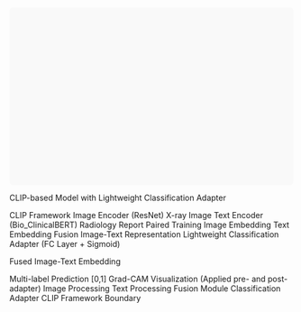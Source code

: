 <svg viewBox="0 0 800 500" xmlns="http://www.w3.org/2000/svg">
  <!-- Background -->
  <rect width="800" height="500" fill="#f9f9f9" rx="10" ry="10"/>
  
  <!-- Title -->
  <text x="400" y="40" text-anchor="middle" font-family="Arial" font-size="24" font-weight="bold">CLIP-based Model with Lightweight Classification Adapter</text>

  <!-- CLIP Framework Box (Expanded to include Fusion) -->
  <rect x="80" y="80" width="520" height="340" fill="none" stroke="#8e44ad" stroke-width="2" stroke-dasharray="5,5" rx="10" ry="10"/>
  <text x="340" y="105" text-anchor="middle" font-family="Arial" font-size="16" fill="#8e44ad" font-weight="bold">CLIP Framework</text>
  
  <!-- Image Encoder Section -->
  <rect x="100" y="130" width="200" height="80" fill="#d4e6f1" stroke="#3498db" stroke-width="2" rx="5" ry="5"/>
  <text x="200" y="170" text-anchor="middle" font-family="Arial" font-size="18" font-weight="bold">Image Encoder</text>
  <text x="200" y="195" text-anchor="middle" font-family="Arial" font-size="16">(ResNet)</text>
  
  <!-- Input Image -->
  <rect x="40" y="140" width="60" height="60" fill="#bdc3c7" stroke="#7f8c8d" stroke-width="2"/>
  <text x="70" y="170" text-anchor="middle" font-family="Arial" font-size="14">X-ray</text>
  <text x="70" y="190" text-anchor="middle" font-family="Arial" font-size="14">Image</text>
  
  <!-- Arrow from Image to Encoder -->
  <line x1="100" y1="170" x2="100" y2="170" stroke="#34495e" stroke-width="2" marker-end="url(#arrowhead)"/>
  
  <!-- Text Encoder Section -->
  <rect x="100" y="280" width="200" height="80" fill="#d5f5e3" stroke="#2ecc71" stroke-width="2" rx="5" ry="5"/>
  <text x="200" y="320" text-anchor="middle" font-family="Arial" font-size="18" font-weight="bold">Text Encoder</text>
  <text x="200" y="345" text-anchor="middle" font-family="Arial" font-size="16">(Bio_ClinicalBERT)</text>
  
  <!-- Input Text -->
  <rect x="40" y="290" width="60" height="60" fill="#bdc3c7" stroke="#7f8c8d" stroke-width="2"/>
  <text x="70" y="320" text-anchor="middle" font-family="Arial" font-size="14">Radiology</text>
  <text x="70" y="340" text-anchor="middle" font-family="Arial" font-size="14">Report</text>
  
  <!-- Arrow from Text to Encoder -->
  <line x1="100" y1="320" x2="100" y2="320" stroke="#34495e" stroke-width="2" marker-end="url(#arrowhead)"/>
  
  <!-- Paired Training Indicator -->
  <path d="M 70 200 L 70 290" fill="none" stroke="#e74c3c" stroke-width="2" stroke-dasharray="4,2"/>
  <text x="70" y="250" transform="rotate(90 70,250)" text-anchor="middle" font-family="Arial" font-size="12" fill="#e74c3c" font-weight="bold">Paired Training</text>
  
  <!-- Image Embedding -->
  <rect x="300" y="150" width="120" height="40" fill="#aed6f1" stroke="#3498db" stroke-width="2" rx="5" ry="5"/>
  <text x="360" y="175" text-anchor="middle" font-family="Arial" font-size="14">Image Embedding</text>
  
  <!-- Text Embedding -->
  <rect x="300" y="300" width="120" height="40" fill="#abebc6" stroke="#2ecc71" stroke-width="2" rx="5" ry="5"/>
  <text x="360" y="325" text-anchor="middle" font-family="Arial" font-size="14">Text Embedding</text>
  
  <!-- Arrows from Encoders to Embeddings -->
  <line x1="300" y1="170" x2="300" y2="170" stroke="#34495e" stroke-width="2" marker-end="url(#arrowhead)"/>
  <line x1="300" y1="320" x2="300" y2="320" stroke="#34495e" stroke-width="2" marker-end="url(#arrowhead)"/>
  
  <!-- Fusion Module -->
  <rect x="450" y="200" width="120" height="100" fill="#f9e79f" stroke="#f39c12" stroke-width="2" rx="5" ry="5"/>
  <text x="510" y="240" text-anchor="middle" font-family="Arial" font-size="18" font-weight="bold">Fusion</text>
  <text x="510" y="260" text-anchor="middle" font-family="Arial" font-size="14">Image-Text</text>
  <text x="510" y="280" text-anchor="middle" font-family="Arial" font-size="14">Representation</text>
  
  <!-- Arrows to Fusion -->
  <path d="M 420 170 L 450 170 L 450 230" fill="none" stroke="#34495e" stroke-width="2" marker-end="url(#arrowhead)"/>
  <path d="M 420 320 L 450 320 L 450 270" fill="none" stroke="#34495e" stroke-width="2" marker-end="url(#arrowhead)"/>
  
  <!-- Lightweight Classification Adapter -->
  <rect x="630" y="200" width="150" height="100" fill="#fadbd8" stroke="#e74c3c" stroke-width="2" rx="5" ry="5"/>
  <text x="705" y="235" text-anchor="middle" font-family="Arial" font-size="16" font-weight="bold">Lightweight</text>
  <text x="705" y="255" text-anchor="middle" font-family="Arial" font-size="16" font-weight="bold">Classification</text>
  <text x="705" y="275" text-anchor="middle" font-family="Arial" font-size="16" font-weight="bold">Adapter</text>
  <text x="705" y="295" text-anchor="middle" font-family="Arial" font-size="14">(FC Layer + Sigmoid)</text>
  
  <!-- Joint Representation Label -->
  <text x="595" y="240" text-anchor="middle" font-family="Arial" font-size="12" fill="#34495e" font-style="italic">Fused</text>
  <text x="595" y="255" text-anchor="middle" font-family="Arial" font-size="12" fill="#34495e" font-style="italic">Image-Text</text>
  <text x="595" y="270" text-anchor="middle" font-family="Arial" font-size="12" fill="#34495e" font-style="italic">Embedding</text>
  
  <!-- Arrow from Fusion to Adapter -->
  <line x1="570" y1="250" x2="630" y2="250" stroke="#34495e" stroke-width="2" marker-end="url(#arrowhead)"/>
  
  <!-- Output -->
  <rect x="680" y="100" width="100" height="60" fill="#d7bde2" stroke="#8e44ad" stroke-width="2" rx="5" ry="5"/>
  <text x="730" y="130" text-anchor="middle" font-family="Arial" font-size="14">Multi-label</text>
  <text x="730" y="150" text-anchor="middle" font-family="Arial" font-size="14">Prediction [0,1]</text>
  
  <!-- Arrow from Adapter to Output -->
  <path d="M 705 200 L 705 160" fill="none" stroke="#34495e" stroke-width="2"/>
  <polygon points="705 160, 701 168, 709 168" fill="#34495e"/>
  
  <!-- Grad-CAM Visualization -->
  <rect x="500" y="400" width="200" height="50" fill="#d6eaf8" stroke="#3498db" stroke-width="2" rx="5" ry="5"/>
  <text x="600" y="430" text-anchor="middle" font-family="Arial" font-size="14" font-weight="bold">Grad-CAM Visualization</text>
  <text x="600" y="445" text-anchor="middle" font-family="Arial" font-size="10" font-style="italic">(Applied pre- and post-adapter)</text>
  
  <!-- Arrows for Grad-CAM (bi-directional to show comparison) -->
  <path d="M 705 300 L 705 360 L 600 360 L 600 400" fill="none" stroke="#34495e" stroke-width="2" stroke-dasharray="4,4" marker-end="url(#arrowhead)"/>
  <path d="M 200 210 L 200 360 L 600 360 L 600 400" fill="none" stroke="#34495e" stroke-width="2" stroke-dasharray="4,4" marker-end="url(#arrowhead)"/>
  
  <!-- Definitions for markers -->
  <defs>
    <marker id="arrowhead" markerWidth="10" markerHeight="7" refX="9" refY="3.5" orient="auto">
      <polygon points="0 0, 10 3.5, 0 7" fill="#34495e"/>
    </marker>
  </defs>
  
  <!-- Legend -->
  <rect x="50" y="400" width="15" height="15" fill="#d4e6f1" stroke="#3498db" stroke-width="1"/>
  <text x="75" y="412" font-family="Arial" font-size="12" text-anchor="start">Image Processing</text>
  
  <rect x="50" y="425" width="15" height="15" fill="#d5f5e3" stroke="#2ecc71" stroke-width="1"/>
  <text x="75" y="437" font-family="Arial" font-size="12" text-anchor="start">Text Processing</text>
  
  <rect x="200" y="400" width="15" height="15" fill="#f9e79f" stroke="#f39c12" stroke-width="1"/>
  <text x="225" y="412" font-family="Arial" font-size="12" text-anchor="start">Fusion Module</text>
  
  <rect x="200" y="425" width="15" height="15" fill="#fadbd8" stroke="#e74c3c" stroke-width="1"/>
  <text x="225" y="437" font-family="Arial" font-size="12" text-anchor="start">Classification Adapter</text>
  
  <rect x="350" y="425" width="15" height="15" fill="none" stroke="#8e44ad" stroke-width="1" stroke-dasharray="3,1"/>
  <text x="375" y="437" font-family="Arial" font-size="12" text-anchor="start">CLIP Framework Boundary</text>
</svg>
